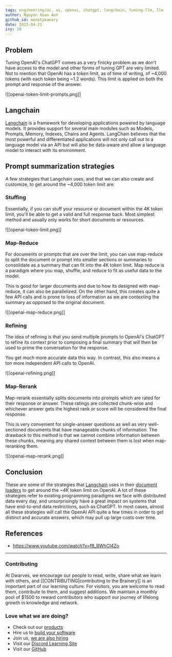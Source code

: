 ```yaml
---
tags: engineering/ai, ai, openai, chatgpt, langchain, tuning-llm, llm
author: Nguyen Xuan Anh
github_id: monotykamary
date: 2023-04-21
icy: 10
---
```


## Problem

Tuning OpenAI's ChatGPT comes as a very finicky problem as we don't have access to the model and other forms of tuning GPT are very limited. Not to mention that OpenAI has a token limit, as of time of writing, of ~4,000 tokens (with each token being ~1.2 words). This limit is applied on both the prompt and response of the answer.

![[openai-token-limit-prompts.png]]

## Langchain

[Langchain](https://python.langchain.com/) is a framework for developing applications powered by language models. It provides support for several main modules such as Models, Prompts, Memory, Indexes, Chains and Agents. LangChain believes that the most powerful and differentiated applications will not only call out to a language model via an API but will also be data-aware and allow a language model to interact with its environment. 

## Prompt summarization strategies

A few strategies that Langchain uses, and that we can also create and customize, to get around the ~4,000 token limit are:

### Stuffing

Essentially, if you can stuff your resource or document within the 4K token limit, you'll be able to get a valid and full response back. Most simplest method and usually only works for short documents or resources.

![[openai-token-limit.png]]

### Map-Reduce

For documents or prompts that are over the limit, you can use map-reduce to split the document or prompt into smaller sections or summaries to consolidate as a summary that can fit into the 4K token limit. Map reduce is a paradigm where you map, shuffle, and reduce to fit as useful data to the model.

This is good for larger documents and due to how its designed with map-reduce, it can also be parallelized. On the other hand, this creates quite a few API calls and is prone to loss of information as we are contexting the summary as opposed to the original document.

![[openai-map-reduce.png]]

### Refining

The idea of refining is that you send multiple prompts to OpenAI's ChatGPT to refine its context prior to composing a final summary that will then be used to prime the conversation for the response.

You get much more accurate data this way. In contrast, this also means a ton more independent API calls to OpenAI.

![[openai-refining.png]]

### Map-Rerank

Map-rerank essentially splits documents into prompts which are rated for their response or answer. These ratings are collected chunk-wise and whichever answer gets the highest rank or score will be considered the final response.

This is very convenient for single-answer questions as well as very well-sectioned documents that have manageable chunks of information. The drawback to this method is that we cannot combine information between these chunks, meaning any shared context between them is lost when map-reranking them.

![[openai-map-rerank.png]]

## Conclusion

These are some of the strategies that [Langchain](https://python.langchain.com/) uses in their [document loaders](https://python.langchain.com/en/latest/modules/indexes/document_loaders.html) to get around the ~4K token limit on OpenAI. A lot of these strategies refer to existing programming paradigms we face with distributed data every day, and unsurprisingly have a great impact on systems that have end-to-end data restrictions, such as ChatGPT. In most cases, almost all these strategies will call the OpenAI API quite a few times in order to get distinct and accurate answers, which may pull up large costs over time.

## References
- https://www.youtube.com/watch?v=f9_BWhCI4Zo

---
<!-- cta -->
### Contributing

At Dwarves, we encourage our people to read, write, share what we learn with others, and [[CONTRIBUTING|contributing to the Brainery]] is an important part of our learning culture. For visitors, you are welcome to read them, contribute to them, and suggest additions. We maintain a monthly pool of $1500 to reward contributors who support our journey of lifelong growth in knowledge and network.

### Love what we are doing?

- Check out our [products](https://superbits.co)
- Hire us to [build your software](https://d.foundation)
- Join us, [we are also hiring](https://github.com/dwarvesf/WeAreHiring)
- Visit our [Discord Learning Site](https://discord.gg/dzNBpNTVEZ)
- Visit our [GitHub](https://github.com/dwarvesf)